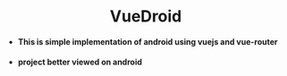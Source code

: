 <h1 align="center">
VueDroid
</h1>

* #### This is simple implementation of android using vuejs and vue-router

* #### project better viewed on android